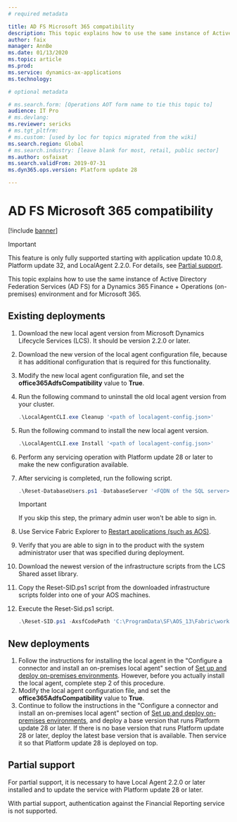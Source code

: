 ```yaml
---
# required metadata

title: AD FS Microsoft 365 compatibility
description: This topic explains how to use the same instance of Active Directory Federation Services (AD FS) for a Dynamics 365 Finance + Operations (on-premises) environment and for Microsoft 365.
author: faix
manager: AnnBe
ms.date: 01/13/2020
ms.topic: article
ms.prod: 
ms.service: dynamics-ax-applications
ms.technology: 

# optional metadata

# ms.search.form: [Operations AOT form name to tie this topic to]
audience: IT Pro
# ms.devlang: 
ms.reviewer: sericks
# ms.tgt_pltfrm: 
# ms.custom: [used by loc for topics migrated from the wiki]
ms.search.region: Global
# ms.search.industry: [leave blank for most, retail, public sector]
ms.author: osfaixat
ms.search.validFrom: 2019-07-31 
ms.dyn365.ops.version: Platform update 28 

---
```


# AD FS Microsoft 365 compatibility

[!include [banner](../includes/banner.md)]

> [!IMPORTANT]
> This feature is only fully supported starting with application update 10.0.8, Platform update 32, and LocalAgent 2.2.0. For details, see [Partial support](#partialsupport). 

This topic explains how to use the same instance of Active Directory Federation Services (AD FS) for a Dynamics 365 Finance + Operations (on-premises) environment and for Microsoft 365.

## Existing deployments

1. Download the new local agent version from Microsoft Dynamics Lifecycle Services (LCS). It should be version 2.2.0 or later.
2. Download the new version of the local agent configuration file, because it has additional configuration that is required for this functionality.
3. Modify the new local agent configuration file, and set the **office365AdfsCompatibility** value to **True**.
4. Run the following command to uninstall the old local agent version from your cluster.

    ```powershell
    .\LocalAgentCLI.exe Cleanup '<path of localagent-config.json>'
    ```

5. Run the following command to install the new local agent version.

    ```powershell
    .\LocalAgentCLI.exe Install '<path of localagent-config.json>'
    ```

6. Perform any servicing operation with Platform update 28 or later to make the new configuration available.
7. After servicing is completed, run the following script.

    ```powershell
    .\Reset-DatabaseUsers.ps1 -DatabaseServer '<FQDN of the SQL server>' -DatabaseName '<AX database name>'
    ```

    > [!IMPORTANT]
    > If you skip this step, the primary admin user won't be able to sign in.

8. Use Service Fabric Explorer to [Restart applications (such as AOS)](troubleshoot-on-prem.md#restartapplications).
9. Verify that you are able to sign in to the product with the system administrator user that was specified during deployment. 
10. Download the newest version of the infrastructure scripts from the LCS Shared asset library.
11. Copy the Reset-SID.ps1 script from the downloaded infrastructure scripts folder into one of your AOS machines.
12. Execute the Reset-Sid.ps1 script.
    
    ```powershell
    .\Reset-SID.ps1 -AxsfCodePath 'C:\ProgramData\SF\AOS_13\Fabric\work\Applications\AXSFType_App184\AXSF.Code.1.0.20190902'
    ```

## New deployments

1. Follow the instructions for installing the local agent in the "Configure a connector and install an on-premises local agent" section of [Set up and deploy on-premises environments](setup-deploy-on-premises-pu12.md#configureconnector). However, before you actually install the local agent, complete step 2 of this procedure.
2. Modify the local agent configuration file, and set the **office365AdfsCompatibility** value to **True**.
3. Continue to follow the instructions in the "Configure a connector and install an on-premises local agent" section of [Set up and deploy on-premises environments](setup-deploy-on-premises-pu12.md#configureconnector), and deploy a base version that runs Platform update 28 or later. If there is no base version that runs Platform update 28 or later, deploy the latest base version that is available. Then service it so that Platform update 28 is deployed on top.

## <a name="partialsupport"></a> Partial support

For partial support, it is necessary to have Local Agent 2.2.0 or later installed and to update the service with Platform update 28 or later.

With partial support, authentication against the Financial Reporting service is not supported.  
